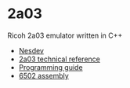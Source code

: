 # 2a03

Ricoh 2a03 emulator written in C++

- [Nesdev](http://wiki.nesdev.com/w/index.php/Nesdev#NES)
- [2a03 technical reference](http://nesdev.com/2A03%20technical%20reference.txt)
- [Programming guide](http://wiki.nesdev.com/w/index.php/Programming_guide)
- [6502 assembly](https://en.wikibooks.org/wiki/6502_Assembly)